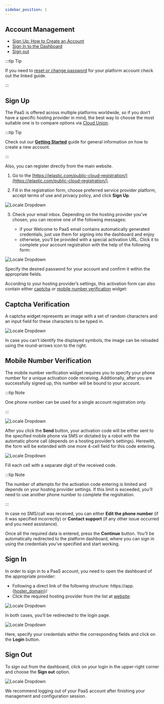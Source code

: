 ```yaml
---
sidebar_position: 1
---
```


## Account Management

- [Sign Up: How to Create an Account](https://cloudmydc.com/)
- [Sign In to the Dashboard](https://cloudmydc.com/)
- [Sign out](https://cloudmydc.com/)

:::tip Tip

If you need to [reset or change password](https://cloudmydc.com/) for your platform account check out the linked guide.

:::

## Sign Up

The PaaS is offered across multiple platforms worldwide, so if you don’t have a specific hosting provider in mind, the best way to choose the most suitable one is to compare options via [Cloud Union](https://cloudmydc.com/).

:::tip Tip

Check out our **[Getting Started](https://cloudmydc.com/)** guide for general information on how to create a new account.

:::

Also, you can register directly from the main website.

1. Go to the [https://jelastic.com/public-cloud-registration/](https://jelastic.com/public-cloud-registration/).

2. Fill in the registration form, choose preferred service provider platform, accept terms of use and privacy policy, and click **Sign Up**.

<div style={{
    display:'flex',
    justifyContent: 'center',
    margin: '0 0 1rem 0'
}}>

![Locale Dropdown](./img/AccountRegistration/01-sign-up-for-free-trial.png)

</div>

3. Check your email inbox. Depending on the hosting provider you’ve chosen, you can receive one of the following messages:

   - if your Welcome to PaaS email contains automatically generated credentials, just use them for signing into the dashboard and enjoy
   - otherwise, you’ll be provided with a special activation URL. Click it to complete your account registration with the help of the following form:

<div style={{
    display:'flex',
    justifyContent: 'center',
    margin: '0 0 1rem 0'
}}>

![Locale Dropdown](./img/AccountRegistration/02-provide-account-password.png)

</div>

Specify the desired password for your account and confirm it within the appropriate fields.

According to your hosting provider’s settings, this activation form can also contain either [captcha](https://cloudmydc.com/) or [mobile number verification](https://cloudmydc.com/) widget:

## Captcha Verification

A captcha widget represents an image with a set of random characters and an input field for these characters to be typed in.

<div style={{
    display:'flex',
    justifyContent: 'center',
    margin: '0 0 1rem 0'
}}>

![Locale Dropdown](./img/AccountRegistration/03-account-activation-with-captcha.png)

</div>

In case you can’t identify the displayed symbols, the image can be reloaded using the round-arrows icon to the right.

## Mobile Number Verification

The mobile number verification widget requires you to specify your phone number for a unique activation code receiving. Additionally, after you are successfully signed up, this number will be bound to your account.

:::tip Note

One phone number can be used for a single account registration only.

:::

<div style={{
    display:'flex',
    justifyContent: 'center',
    margin: '0 0 1rem 0'
}}>

![Locale Dropdown](./img/AccountRegistration/04-account-activation-mobile-phone.png)

</div>

After you click the **Send** button, your activation code will be either sent to the specified mobile phone via SMS or dictated by a robot with the automatic phone call (depends on a hosting provider’s settings). Herewith, the form will be extended with one more 4-cell field for this code entering.

<div style={{
    display:'flex',
    justifyContent: 'center',
    margin: '0 0 1rem 0'
}}>

![Locale Dropdown](./img/AccountRegistration/05-account-activation-phone-code.png)

</div>

Fill each cell with a separate digit of the received code.

:::tip Note

The number of attempts for the activation code entering is limited and depends on your hosting provider settings. If this limit is exceeded, you’ll need to use another phone number to complete the registration.

:::

In case no SMS/call was received, you can either **Edit the phone number** (if it was specified incorrectly) or **Contact support** (if any other issue occurred and you need assistance).

Once all the required data is entered, press the **Continue** button. You’ll be automatically redirected to the platform dashboard, where you can sign in using the credentials you’ve specified and start working.

## Sign In

In order to sign in to a PaaS account, you need to open the dashboard of the appropriate provider:

- Following a direct link of the following structure: https://app.{[hoster_domain](https://cloudmydc.com/)}/
- Click the required hosting provider from the list at [website](https://cloudmydc.com/):

<div style={{
    display:'flex',
    justifyContent: 'center',
    margin: '0 0 1rem 0'
}}>

![Locale Dropdown](./img/AccountRegistration/06-platform-website-choose-provider.png)

</div>

In both cases, you’ll be redirected to the login page.

<div style={{
    display:'flex',
    justifyContent: 'center',
    margin: '0 0 1rem 0'
}}>

![Locale Dropdown](./img/AccountRegistration/07-log-in-to-dashboard.png)

</div>

Here, specify your credentials within the corresponding fields and click on the **Login** button.

## Sign Out

To sign out from the dashboard, click on your login in the upper-right corner and choose the **Sign out** option.

<div style={{
    display:'flex',
    justifyContent: 'center',
    margin: '0 0 1rem 0'
}}>

![Locale Dropdown](./img/AccountRegistration/08-paas-account-sign-out.png)

</div>

We recommend logging out of your PaaS account after finishing your management and configuration session.
